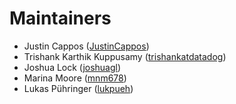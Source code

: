 # Maintainers

* Justin Cappos ([JustinCappos](https://github.com/JustinCappos))
* Trishank Karthik Kuppusamy ([trishankatdatadog](https://github.com/trishankatdatadog))
* Joshua Lock ([joshuagl](https://github.com/joshuagl))
* Marina Moore ([mnm678](https://github.com/mnm678))
* Lukas Pühringer ([lukpueh](https://github.com/lukpueh))

